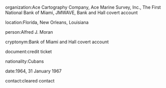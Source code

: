 organization:Ace Cartography Company, Ace Marine Survey, Inc., The First National Bank of Miami, JMWAVE, Bank and Hall covert account

location:Florida, New Orleans, Louisiana

person:Alfred J. Moran

cryptonym:Bank of Miami and Hall covert account

document:credit ticket

nationality:Cubans

date:1964, 31 January 1967

contact:cleared contact

